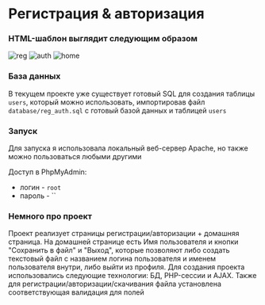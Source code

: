 # Регистрация & авторизация
### HTML-шаблон выглядит следующим образом 
![reg](https://github.com/ekthrn/Registration-and-authorization/assets/117830116/b7554e88-b62d-4673-90b5-e85bee6c6a14)
![auth](https://github.com/ekthrn/Registration-and-authorization/assets/117830116/8cb0e7f4-7e4d-4b07-8f61-d3cff90b4fde)
![home](https://github.com/ekthrn/Registration-and-authorization/assets/117830116/80e5a900-a667-4e56-87c2-fa65448e5c36)

### База данных
В текущем проекте уже существует готовый SQL для создания таблицы `users`, который можно использовать, импортировав файл `database/reg_auth.sql` с готовый базой данных и таблицей `users`

### Запуск
Для запуска я использовала локальный веб-сервер Apache, но также можно пользоваться любыми другими

Доступ в PhpMyAdmin:

- логин - `root`
- пароль - ``

### Немного про проект
Проект реализует страницы регистрации/авторизации + домашняя страница. На домашней странице есть Имя пользователя и кнопки "Сохранить в файл" и "Выход", которые позволяют либо создать текстовый файл с названием логина пользователя и именем пользователя внутри, либо выйти из профиля. Для создания проекта использовались следующие технологии: БД, PHP-сессии и AJAX. 
Также для регистрации/авторизации/скачивания файла установлена соответствующая валидация для полей

